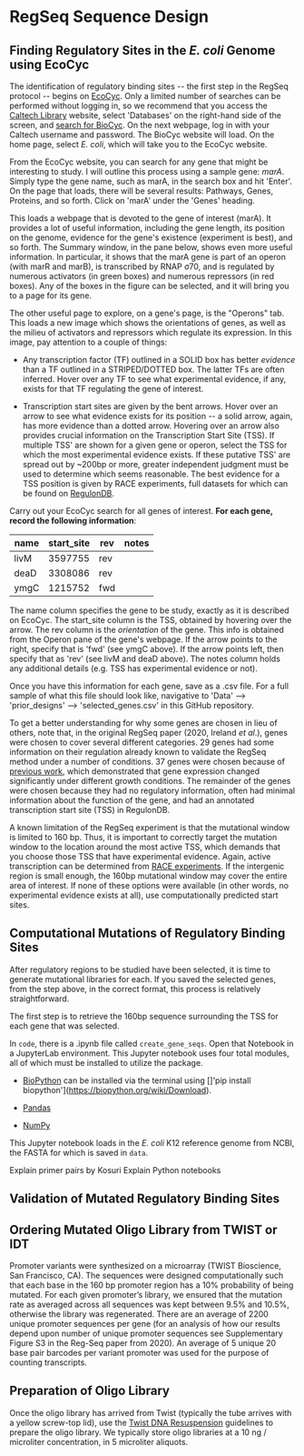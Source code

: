 # RegSeq Sequence Design

## Finding Regulatory Sites in the _E. coli_ Genome using EcoCyc
The identification of regulatory binding sites -- the first step in the RegSeq protocol -- begins on [EcoCyc](https://ecocyc.org/). Only a limited number of searches can be performed without logging in, so we recommend that you access the [Caltech Library](https://www.library.caltech.edu/) website, select 'Databases' on the right-hand side of the screen, and [search for BioCyc](https://libguides.caltech.edu/az.php?q=biocyc). On the next webpage, log in with your Caltech username and password. The BioCyc website will load. On the home page, select _E. coli_, which will take you to the EcoCyc website.

From the EcoCyc website, you can search for any gene that might be interesting to study. I will outline this process using a sample gene: _marA_. Simply type the gene name, such as marA, in the search box and hit 'Enter'. On the page that loads, there will be several results: Pathways, Genes, Proteins, and so forth. Click on 'marA' under the 'Genes' heading.

This loads a webpage that is devoted to the gene of interest (marA). It provides a lot of useful information, including the gene length, its position on the genome, evidence for the gene's existence (experiment is best), and so forth. The Summary window, in the pane below, shows even more useful information. In particular, it shows that the marA gene is part of an operon (with marR and marB), is transcribed by RNAP σ70, and is regulated by numerous activators (in green boxes) and numerous repressors (in red boxes). Any of the boxes in the figure can be selected, and it will bring you to a page for its gene.

The other useful page to explore, on a gene's page, is the "Operons" tab. This loads a new image which shows the orientations of genes, as well as the milieu of activators and repressors which regulate its expression. In this image, pay attention to a couple of things:

- Any transcription factor (TF) outlined in a SOLID box has better _evidence_ than a TF outlined in a STRIPED/DOTTED box. The latter TFs are often inferred. Hover over any TF to see what experimental evidence, if any, exists for that TF regulating the gene of interest.

- Transcription start sites are given by the bent arrows. Hover over an arrow to see what evidence exists for its position -- a solid arrow, again, has more evidence than a dotted arrow. Hovering over an arrow also provides crucial information on the Transcription Start Site (TSS). If multiple TSS' are shown for a given gene or operon, select the TSS for which the most experimental evidence exists. If these putative TSS' are spread out by ~200bp or more, greater independent judgment must be used to determine which seems reasonable. The best evidence for a TSS position is given by RACE experiments, full datasets for which can be found on [RegulonDB](http://regulondb.ccg.unam.mx/menu/download/datasets/index.jsp).

Carry out your EcoCyc search for all genes of interest. **For each gene, record the following information**:

| name        | start_site  | rev         | notes      |
| ----------- | ----------- | ----------- | ---------- |
| livM        | 3597755     | rev         |            |
| deaD        | 3308086     | rev         |            |
| ymgC        | 1215752     | fwd         |            |

The name column specifies the gene to be study, exactly as it is described on EcoCyc.
The start_site column is the TSS, obtained by hovering over the arrow.
The rev column is the _orientation_ of the gene. This info is obtained from the Operon pane of the gene's webpage. If the arrow points to the right, specify that is 'fwd' (see ymgC above). If the arrow points left, then specify that as 'rev' (see livM and deaD above).
The notes column holds any additional details (e.g. TSS has experimental evidence or not).

Once you have this information for each gene, save as a .csv file. For a full sample of what this file should look like, navigative to 'Data' --> 'prior_designs' --> 'selected_genes.csv' in this GitHub repository.

To get a better understanding for why some genes are chosen in lieu of others, note that, in the original RegSeq paper (2020, Ireland _et al_.), genes were chosen to cover several different categories. 29 genes had some information on their regulation already known to validate the RegSeq method under a number of conditions. 37 genes were chosen because of [previous work](https://www.nature.com/articles/nbt.3418), which demonstrated that gene expression changed significantly under different growth conditions. The remainder of the genes were chosen because they had no regulatory information, often had minimal information about the function of the gene, and had an annotated transcription start site (TSS) in RegulonDB.

A known limitation of the RegSeq experiment is that the mutational window is limited to 160 bp. Thus, it is important to correctly target the mutation window to the location around the most active TSS, which demands that you choose those TSS that have experimental evidence. Again, active transcription can be determined from [RACE experiments](https://journals.plos.org/plosone/article?id=10.1371/journal.pone.0007526). If the intergenic region is small enough, the 160bp mutational window may cover the entire area of interest. If none of these options were available (in other words, no experimental evidence exists at all), use computationally predicted start sites.

## Computational Mutations of Regulatory Binding Sites
After regulatory regions to be studied have been selected, it is time to generate mutational libraries for each. If you saved the selected genes, from the step above, in the correct format, this process is relatively straightforward.

The first step is to retrieve the 160bp sequence surrounding the TSS for each gene that was selected.

In `code`, there is a .ipynb file called `create_gene_seqs`. Open that Notebook in a JupyterLab environment. This Jupyter notebook uses four total modules, all of which must be installed to utilize the package.

- [BioPython](https://biopython.org/wiki/Getting_Started) can be installed via the terminal using []'pip install biopython'](https://biopython.org/wiki/Download). 

- [Pandas](https://pandas.pydata.org/)

- [NumPy](https://numpy.org/)

This Jupyter notebook loads in the _E. coli_ K12 reference genome from NCBI, the FASTA for which is saved in `data`.

Explain primer pairs by Kosuri
Explain Python notebooks

## Validation of Mutated Regulatory Binding Sites

## Ordering Mutated Oligo Library from TWIST or IDT
Promoter variants were synthesized on a microarray (TWIST Bioscience, San Francisco, CA). The sequences were designed computationally such that each base in the 160 bp promoter region has a 10% probability of being mutated. For each given promoter’s library, we ensured that the mutation rate as averaged across all sequences was kept between 9.5% and 10.5%, otherwise the library was regenerated. There are an average of 2200 unique promoter sequences per gene (for an analysis of how our results depend upon number of unique promoter sequences see Supplementary Figure S3 in the Reg-Seq paper from 2020). An average of 5 unique 20 base pair barcodes per variant promoter was used for the purpose of counting transcripts. 

## Preparation of Oligo Library
Once the oligo library has arrived from Twist (typically the tube arrives with a yellow screw-top lid), use the [Twist DNA Resuspension](https://www.twistbioscience.com/resources/twist-dna-resuspension-guidelines) guidelines to prepare the oligo library. We typically store oligo libraries at a 10 ng / microliter concentration, in 5 microliter aliquots. 




